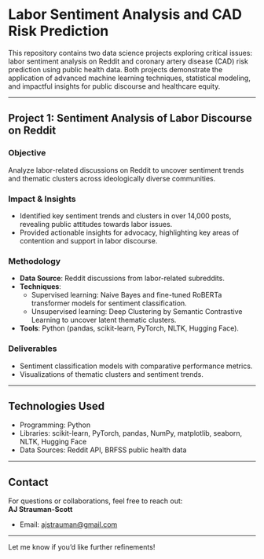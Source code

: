 # **Labor Sentiment Analysis and CAD Risk Prediction**

This repository contains two data science projects exploring critical issues: labor sentiment analysis on Reddit and coronary artery disease (CAD) risk prediction using public health data. Both projects demonstrate the application of advanced machine learning techniques, statistical modeling, and impactful insights for public discourse and healthcare equity.

---

## **Project 1: Sentiment Analysis of Labor Discourse on Reddit**

### **Objective**  
Analyze labor-related discussions on Reddit to uncover sentiment trends and thematic clusters across ideologically diverse communities.

### **Impact & Insights**  
- Identified key sentiment trends and clusters in over 14,000 posts, revealing public attitudes towards labor issues.  
- Provided actionable insights for advocacy, highlighting key areas of contention and support in labor discourse.  

### **Methodology**  
- **Data Source**: Reddit discussions from labor-related subreddits.  
- **Techniques**:  
  - Supervised learning: Naive Bayes and fine-tuned RoBERTa transformer models for sentiment classification.  
  - Unsupervised learning: Deep Clustering by Semantic Contrastive Learning to uncover latent thematic clusters.  
- **Tools**: Python (pandas, scikit-learn, PyTorch, NLTK, Hugging Face).  

### **Deliverables**  
- Sentiment classification models with comparative performance metrics.  
- Visualizations of thematic clusters and sentiment trends.  

---

## **Technologies Used**
- Programming: Python  
- Libraries: scikit-learn, PyTorch, pandas, NumPy, matplotlib, seaborn, NLTK, Hugging Face  
- Data Sources: Reddit API, BRFSS public health data  

---

## **Contact**  
For questions or collaborations, feel free to reach out:  
**AJ Strauman-Scott**  
- Email: [ajstrauman@gmail.com](mailto:ajstrauman@gmail.com)  

---

Let me know if you’d like further refinements!
